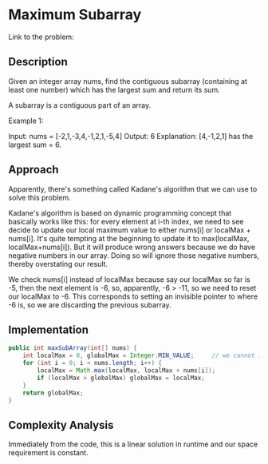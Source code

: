 # Maximum Subarray

Link to the problem: 

## Description
Given an integer array nums, find the contiguous subarray (containing at least one number) which has the largest sum and return its sum.

A subarray is a contiguous part of an array.

Example 1:

Input: nums = [-2,1,-3,4,-1,2,1,-5,4]
Output: 6
Explanation: [4,-1,2,1] has the largest sum = 6.

## Approach

Apparently, there's something called Kadane's algorithm that we can use to solve this problem.

Kadane's algorithm is based on dynamic programming concept that basically works like this: for every element at i-th index, we need to see decide to update our local maximum value to either nums[i] or localMax + nums[i]. It's quite tempting at the beginning to update it to max(localMax, localMax+nums[i]). But it will produce wrong answers because we do have negative numbers in our array. Doing so will ignore those negative numbers, thereby overstating our result. 

We check nums[i] instead of localMax because say our localMax so far is -5, then the next element is -6, so, apparently, -6 > -11, so we need to reset our localMax to -6. This corresponds to setting an invisible pointer to where -6 is, so we are discarding the previous subarray.

## Implementation

```java
public int maxSubArray(int[] nums) {
    int localMax = 0, globalMax = Integer.MIN_VALUE;     // we cannot initiate localMax to MIN because if we add a negative number, it will turn to TMAX.
    for (int i = 0; i < nums.length; i++) {
        localMax = Math.max(localMax, localMax + nums[i]);
        if (localMax > globalMax) globalMax = localMax;
    }        
    return globalMax;
}
```

## Complexity Analysis
Immediately from the code, this is a linear solution in runtime and our space requirement is constant.